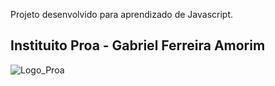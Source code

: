 Projeto desenvolvido para aprendizado de Javascript.

## Instituito Proa - Gabriel Ferreira Amorim

![Logo_Proa](https://www.proa.org.br/wp-content/themes/monsi/assets/img/logo-nova.svg)
